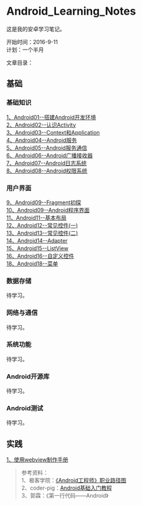 # Android_Learning_Notes

这是我的安卓学习笔记。


开始时间：2016-9-11     
计划：一个半月

文章目录：

## 基础

### 基础知识
 [1、Android01--搭建Android开发环境](notes/basic/01.SDK.md)  
 [2、Android02--认识Activity](notes/basic/02.Activity.md)  
 [3、Android03--Context和Application](notes/basic/03.Context.md)  
 [4、Android04--Android服务](notes/basic/04.Service.md)  
 [5、Android05--Android服务通信](notes/basic/05.ServiceConnect.md)  
 [6、Android06--Android广播接收器](notes/basic/06.BroadcastReceiver.md)  
 [7、Android07--Android日志系统](notes/basic/07.Logcat.md)  
 [8、Android08--Android权限系统](notes/basic/08.Permission.md)  
 
### 用户界面
 [9、Android09--Fragment初探](notes/basic/09.Fragment.md)  
 [10、Android09--Android程序界面](notes/basic/10.AndroidUI.md)  
 [11、Android11--基本布局](notes/basic/11.Layout.md)  
 [12、Android12--常见控件(一)](notes/basic/12.Widget_1.md)   
 [13、Android13--常见控件(二)](notes/basic/13.Widget_2.md)   
 [14、Android14--Adapter](notes/basic/14.Adapter.md)   
 [15、Android15--ListView](notes/basic/15.ListView.md)   
 [16、Android16--自定义控件](notes/basic/16.MyWidget.md)  
 [18、Android18--菜单](notes/basic/18.Menu.md)    
 
### 数据存储
待学习。


### 网络与通信
待学习。

### 系统功能  
待学习。

### Android开源库 
待学习。

### Android测试 
待学习。

## 实践
 [1、使用webview制作手册](notes/practice/01webview_manual.md)  

>参考资料：  
1、极客学院：[《Android工程师》职业路径图](http://ke.jikexueyuan.com/zhiye/android/)  
2、coder-pig：[Android基础入门教程](http://blog.csdn.net/coder_pig/article/details/50000773)  
3、郭霖：《第一行代码——Android》  

